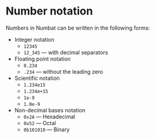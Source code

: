 # Number notation

Numbers in Numbat can be written in the following forms:

* Integer notation
    * `12345`
    * `12_345` — with decimal separators
* Floating point notation
    * `0.234`
    * `.234` — without the leading zero
* Scientific notation
    * `1.234e15`
    * `1.234e+15`
    * `1e-9`
    * `1.0e-9`
* Non-decimal bases notation
    * `0x2A` — Hexadecimal
    * `0o52` — Octal
    * `0b101010` — Binary
